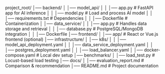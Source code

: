 project_root/
│── backend/
│   │── model_api/
│   │   │── app.py  # FastAPI app for AI inference
│   │   │── model.py  # Load and process AI model
│   │   │── requirements.txt  # Dependencies
│   │   │── Dockerfile  # Containerization
│   │── data_service/
│   │   │── app.py  # Handles data storage and retrieval
│   │   │── database.py  # PostgreSQL/MongoDB integration
│   │   │── Dockerfile
│── frontend/
│   │── app/  # React or Vue.js frontend (optional)
│── infrastructure/
│   │── k8s/
│   │   │── model_api_deployment.yaml
│   │   │── data_service_deployment.yaml
│   │   │── postgres_deployment.yaml
│   │   │── load_balancer.yaml
│   │── docker-compose.yaml  # Local dev setup
│── benchmarks/
│   │── load_test.py  # Locust-based load testing
│── docs/
│   │── evaluation_report.md  # Comparison & recommendation
│── README.md  # Project documentation
